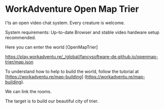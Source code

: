 # WorkAdventure Open Map Trier

I'ts an open video chat system. Every creature is welcome.

System requirements:
Up-to-date Browser and stable video hardware setup recommended.


Here you can enter the world [OpenMapTrier]

https://play.workadventu.re/_/global/fancysoftware-de.github.io/openmap-trier/map.json


To understand how to help to build the world, follow the tutorial at [https://workadventu.re/map-building]
(https://workadventu.re/map-building).

We can link the rooms. 

The target is to build our beautiful city of trier. 
